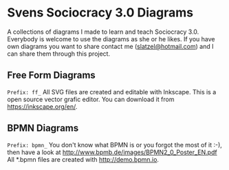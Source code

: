 # Svens Sociocracy 3.0 Diagrams
A collections of diagrams I made to learn and teach Sociocracy 3.0. Everybody is welcome to use the diagrams as she or he likes. If you have own diagrams you want to share contact me (slatzel@hotmail.com) and I can share them through this project.

## Free Form Diagrams
`Prefix: ff_`
All SVG files are created and editable with Inkscape. This is a open source vector grafic editor. You can download it from https://inkscape.org/en/.

## BPMN Diagrams
`Prefix: bpmn_`
You don't know what BPMN is or you forgot the most of it :-), then have a look at http://www.bpmb.de/images/BPMN2_0_Poster_EN.pdf
All *.bpmn files are created with http://demo.bpmn.io. 

